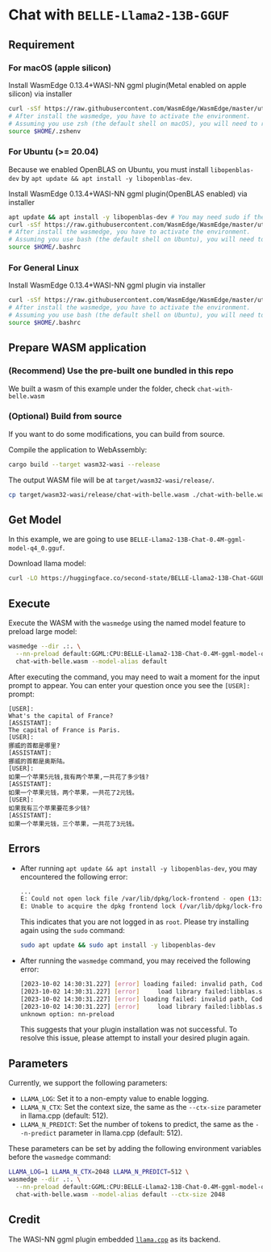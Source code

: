 # Chat with `BELLE-Llama2-13B-GGUF`

## Requirement

### For macOS (apple silicon)

Install WasmEdge 0.13.4+WASI-NN ggml plugin(Metal enabled on apple silicon) via installer

```bash
curl -sSf https://raw.githubusercontent.com/WasmEdge/WasmEdge/master/utils/install.sh | bash -s -- --plugin wasi_nn-ggml
# After install the wasmedge, you have to activate the environment.
# Assuming you use zsh (the default shell on macOS), you will need to run the following command
source $HOME/.zshenv
```

### For Ubuntu (>= 20.04)

Because we enabled OpenBLAS on Ubuntu, you must install `libopenblas-dev` by `apt update && apt install -y libopenblas-dev`.

Install WasmEdge 0.13.4+WASI-NN ggml plugin(OpenBLAS enabled) via installer

```bash
apt update && apt install -y libopenblas-dev # You may need sudo if the user is not root.
curl -sSf https://raw.githubusercontent.com/WasmEdge/WasmEdge/master/utils/install.sh | bash -s -- --plugin wasi_nn-ggml
# After install the wasmedge, you have to activate the environment.
# Assuming you use bash (the default shell on Ubuntu), you will need to run the following command
source $HOME/.bashrc
```

### For General Linux

Install WasmEdge 0.13.4+WASI-NN ggml plugin via installer

```bash
curl -sSf https://raw.githubusercontent.com/WasmEdge/WasmEdge/master/utils/install.sh | bash -s -- --plugin wasi_nn-ggml
# After install the wasmedge, you have to activate the environment.
# Assuming you use bash (the default shell on Ubuntu), you will need to run the following command
source $HOME/.bashrc
```

## Prepare WASM application

### (Recommend) Use the pre-built one bundled in this repo

We built a wasm of this example under the folder, check `chat-with-belle.wasm`

### (Optional) Build from source

If you want to do some modifications, you can build from source.

Compile the application to WebAssembly:

```bash
cargo build --target wasm32-wasi --release
```

The output WASM file will be at `target/wasm32-wasi/release/`.

```bash
cp target/wasm32-wasi/release/chat-with-belle.wasm ./chat-with-belle.wasm
```

## Get Model

In this example, we are going to use `BELLE-Llama2-13B-Chat-0.4M-ggml-model-q4_0.gguf`.

Download llama model:

```bash
curl -LO https://huggingface.co/second-state/BELLE-Llama2-13B-Chat-GGUF/resolve/main/BELLE-Llama2-13B-Chat-0.4M-ggml-model-q4_0.gguf
```

## Execute

Execute the WASM with the `wasmedge` using the named model feature to preload large model:

```bash
wasmedge --dir .:. \
  --nn-preload default:GGML:CPU:BELLE-Llama2-13B-Chat-0.4M-ggml-model-q4_0.gguf \
  chat-with-belle.wasm --model-alias default
```

After executing the command, you may need to wait a moment for the input prompt to appear.
You can enter your question once you see the `[USER]:` prompt:

```console
[USER]:
What's the capital of France?
[ASSISTANT]:
The capital of France is Paris.
[USER]:
挪威的首都是哪里?
[ASSISTANT]:
挪威的首都是奥斯陆。
[USER]:
如果一个苹果5元钱,我有两个苹果,一共花了多少钱?
[ASSISTANT]:
如果一个苹果元钱，两个苹果，一共花了2元钱。
[USER]:
如果我有三个苹果要花多少钱?
[ASSISTANT]:
如果一个苹果元钱，三个苹果，一共花了3元钱。
```

## Errors

- After running `apt update && apt install -y libopenblas-dev`, you may encountered the following error:

  ```bash
  ...
  E: Could not open lock file /var/lib/dpkg/lock-frontend - open (13: Permission denied)
  E: Unable to acquire the dpkg frontend lock (/var/lib/dpkg/lock-frontend), are you root?
  ```

   This indicates that you are not logged in as `root`. Please try installing again using the `sudo` command:

  ```bash
  sudo apt update && sudo apt install -y libopenblas-dev
  ```

- After running the `wasmedge` command, you may received the following error:

  ```bash
  [2023-10-02 14:30:31.227] [error] loading failed: invalid path, Code: 0x20
  [2023-10-02 14:30:31.227] [error]     load library failed:libblas.so.3: cannot open shared object file: No such file or directory
  [2023-10-02 14:30:31.227] [error] loading failed: invalid path, Code: 0x20
  [2023-10-02 14:30:31.227] [error]     load library failed:libblas.so.3: cannot open shared object file: No such file or directory
  unknown option: nn-preload
  ```

  This suggests that your plugin installation was not successful. To resolve this issue, please attempt to install your desired plugin again.

## Parameters

Currently, we support the following parameters:

- `LLAMA_LOG`: Set it to a non-empty value to enable logging.
- `LLAMA_N_CTX`: Set the context size, the same as the `--ctx-size` parameter in llama.cpp (default: 512).
- `LLAMA_N_PREDICT`: Set the number of tokens to predict, the same as the `--n-predict` parameter in llama.cpp (default: 512).

These parameters can be set by adding the following environment variables before the `wasmedge` command:

```bash
LLAMA_LOG=1 LLAMA_N_CTX=2048 LLAMA_N_PREDICT=512 \
wasmedge --dir .:. \
  --nn-preload default:GGML:CPU:BELLE-Llama2-13B-Chat-0.4M-ggml-model-q4_0.gguf \
  chat-with-belle.wasm --model-alias default --ctx-size 2048
```

## Credit

The WASI-NN ggml plugin embedded [`llama.cpp`](git://github.com/ggerganov/llama.cpp.git@b1217) as its backend.
